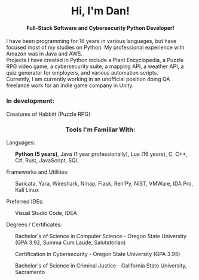 <h1 align="center">Hi, I'm Dan!</h1>
<h4 align="center">Full-Stack Software and Cybersecurity Python Developer!</h4>
<div>I have been programming for 16 years in various languages, but have focused most of my studies on Python. My professional experience with Amazon was in Java and AWS.</div>
<div>Projects I have created in Python include a Plant Encyclopedia, a Puzzle RPG video game, a cybersecurity suite, a mapping API, a weather API, a quiz generator for employers, and various automation scripts.</div>
<div>Currently, I am currently working in an unofficial position doing QA freelance work for an indie game company in Unity.</div>

<h3>In development: </h3>
<div>Creatures of Habbitt (Puzzle RPG)</div>

<h3 align="center">Tools I'm Familiar With:</h3>
<div>Languages:</div>
<ul><b>Python (5 years)</b>, Java (1 year professionally), Lua (16 years), C, C++, C#, Rust, JavaScript, SQL</ul>
<div>Frameworks and Utilities:</div>
<ul>Suricata, Yara, Wireshark, Nmap, Flask, Ren'Py, NIST, VMWare, IDA Pro, Kali Linux</ul>
<div>Preferred IDEs:</div>
<ul>Visual Studio Code, IDEA</ul>
<div>Degrees / Certificates:</div>
<ul>Bachelor's of Science in Computer Science - Oregon State University (GPA 3.92, Summa Cum Laude, Salutatorian)</ul>
<ul>Certification in Cybersecurity - Oregon State University (GPA 3.95)</ul>
<ul>Bachelor's of Science in Criminal Justice - California State University, Sacramento</ul>
